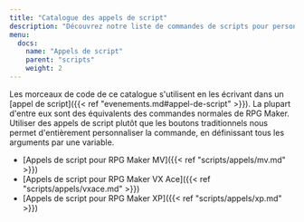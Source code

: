 ```yaml
---
title: "Catalogue des appels de script"
description: "Découvrez notre liste de commandes de scripts pour personnaliser votre jeu. Ajoutez de nouvelles commandes puissantes à vos évènements."
menu:
  docs:
    name: "Appels de script"
    parent: "scripts"
    weight: 2
---
```


Les morceaux de code de ce catalogue s'utilisent en les écrivant dans un [appel de script]({{< ref "evenements.md#appel-de-script" >}}). La plupart d'entre eux sont des équivalents des commandes normales de RPG Maker. Utiliser des appels de script plutôt que les boutons traditionnels nous permet d'entièrement personnaliser la commande, en définissant tous les arguments par une variable.

- [Appels de script pour RPG Maker MV]({{< ref "scripts/appels/mv.md" >}})
- [Appels de script pour RPG Maker VX Ace]({{< ref "scripts/appels/vxace.md" >}})
- [Appels de script pour RPG Maker XP]({{< ref "scripts/appels/xp.md" >}})
